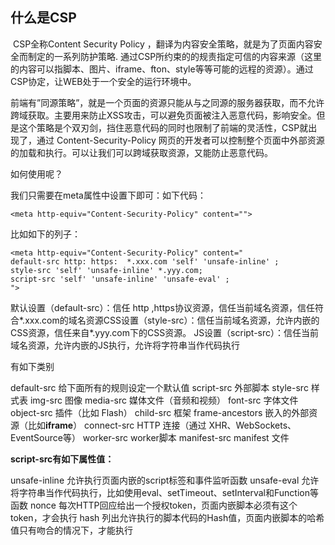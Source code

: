 ## 什么是CSP

​		CSP全称Content Security Policy ，翻译为内容安全策略，就是为了页面内容安全而制定的一系列防护策略. 通过CSP所约束的的规责指定可信的内容来源（这里的内容可以指脚本、图片、iframe、fton、style等等可能的远程的资源）。通过CSP协定，让WEB处于一个安全的运行环境中。

​		前端有”同源策略”，就是一个页面的资源只能从与之同源的服务器获取，而不允许跨域获取。主要用来防止XSS攻击，可以避免页面被注入恶意代码，影响安全。但是这个策略是个双刃剑，挡住恶意代码的同时也限制了前端的灵活性，CSP就出现了，通过 Content-Security-Policy 网页的开发者可以控制整个页面中外部资源的加载和执行。可以让我们可以跨域获取资源，又能防止恶意代码。

如何使用呢？

我们只需要在meta属性中设置下即可：如下代码：

```
<meta http-equiv="Content-Security-Policy" content="">
```

比如如下的列子：

```
<meta http-equiv="Content-Security-Policy" content="
default-src http: https:  *.xxx.com 'self' 'unsafe-inline' ;
style-src 'self' 'unsafe-inline' *.yyy.com;
script-src 'self' 'unsafe-inline' 'unsafe-eval' ;
">
```

默认设置（default-src）：信任 http ,https协议资源，信任当前域名资源，信任符合*.xxx.com的域名资源CSS设置（style-src）：信任当前域名资源，允许内嵌的CSS资源，信任来自*.yyy.com下的CSS资源。
JS设置（script-src）：信任当前域名资源，允许内嵌的JS执行，允许将字符串当作代码执行

有如下类别

default-src 给下面所有的规则设定一个默认值
script-src 外部脚本
style-src 样式表
img-src 图像
media-src 媒体文件（音频和视频）
font-src 字体文件
object-src 插件（比如 Flash）
child-src 框架
frame-ancestors 嵌入的外部资源（比如**iframe**）
connect-src HTTP 连接（通过 XHR、WebSockets、EventSource等）
worker-src worker脚本
manifest-src manifest 文件

**script-src有如下属性值：**

unsafe-inline 允许执行页面内嵌的script标签和事件监听函数
unsafe-eval 允许将字符串当作代码执行，比如使用eval、setTimeout、setInterval和Function等函数
nonce 每次HTTP回应给出一个授权token，页面内嵌脚本必须有这个token，才会执行
hash 列出允许执行的脚本代码的Hash值，页面内嵌脚本的哈希值只有吻合的情况下，才能执行